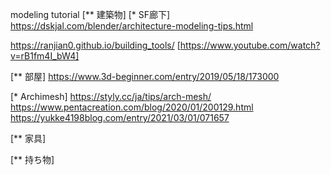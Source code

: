 modeling tutorial
[** 建築物]
[* SF廊下]
https://dskjal.com/blender/architecture-modeling-tips.html

https://ranjian0.github.io/building_tools/
[https://www.youtube.com/watch?v=rB1fm4I_bW4]

[** 部屋]
https://www.3d-beginner.com/entry/2019/05/18/173000

[* Archimesh]
https://styly.cc/ja/tips/arch-mesh/
https://www.pentacreation.com/blog/2020/01/200129.html
https://yukke4198blog.com/entry/2021/03/01/071657

[** 家具]

[** 持ち物]
